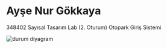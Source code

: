 # Ayşe Nur Gökkaya                      
348402 Sayısal Tasarım Lab (2. Oturum)
Otopark Giriş Sistemi       

![durum diyagram](https://github.com/zyavuz610/logic_design_inKTU/blob/master/0_logic_design_lab/parking_automation/durumdiagram%C4%B1.jpg)

